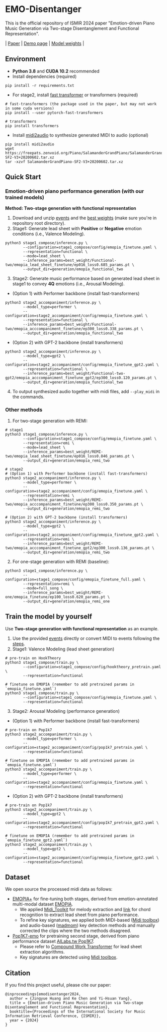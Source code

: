 # EMO-Disentanger
This is the official repository of ISMIR 2024 paper "Emotion-driven Piano Music Generation via Two-stage Disentanglement and Functional Representation".

| [Paper](https://arxiv.org/abs/2407.20955) | [Demo page](https://emo-disentanger.github.io/) | [Model weights](https://drive.google.com/file/d/1eQoWuO-VzxtX-ZncQIoi87rqqcyKWeKz/view?usp=drive_link) |

## Environment
* **Python 3.8** and **CUDA 10.2** recommended
* Install dependencies (required)
```angular2html
pip install -r requirements.txt
```

* For stage2, install [fast transformer](https://github.com/idiap/fast-transformers) or transformers (required)
```
# fast-transformers (the package used in the paper, but may not work in some cuda versions)
pip install --user pytorch-fast-transformers

# transformers
pip install transformers
```

* Install [midi2audio](https://github.com/bzamecnik/midi2audio) to synthesize generated MIDI to audio (optional)
```
pip install midi2audio
wget https://freepats.zenvoid.org/Piano/SalamanderGrandPiano/SalamanderGrandPiano-SF2-V3+20200602.tar.xz
tar -xzvf SalamanderGrandPiano-SF2-V3+20200602.tar.xz
```

## Quick Start

### Emotion-driven piano performance generation (with our trained models)
**Method: Two-stage generation with functional representation**
1. Download and unzip [events](https://drive.google.com/file/d/1NRisx-FpjcsXov1jmtrbAhtFBFBkGRgW/view?usp=sharing) and the [best weights](https://drive.google.com/file/d/1eQoWuO-VzxtX-ZncQIoi87rqqcyKWeKz/view?usp=drive_link) (make sure you're in repository root directory).
2. Stage1: Generate lead sheet with **Positive** or **Negative** emotion conditions (i.e., Valence Modeling).
```angular2html
python3 stage1_compose/inference.py \
        --configuration=stage1_compose/config/emopia_finetune.yaml \
        --representation=functional \
        --mode=lead_sheet \
        --inference_params=best_weight/Functional-two/emopia_lead_sheet_finetune/ep016_loss0.685_params.pt \
        --output_dir=generation/emopia_functional_two
```
3. Stage2: Generate music performance based on generated lead sheet in stage1 to convey **4Q** emotions (i.e., Arousal Modeling).
* (Option 1) with Performer backbone (install fast-transformers)
```angular2html
python3 stage2_accompaniment/inference.py \
        --model_type=performer \
        --configuration=stage2_accompaniment/config/emopia_finetune.yaml \
        --representation=functional \
        --inference_params=best_weight/Functional-two/emopia_acccompaniment_finetune/ep300_loss0.338_params.pt \
        --output_dir=generation/emopia_functional_two
```
* (Option 2) with GPT-2 backbone (install transformers)
```angular2html
python3 stage2_accompaniment/inference.py \
        --model_type=gpt2 \
        --configuration=stage2_accompaniment/config/emopia_finetune_gpt2.yaml \
        --representation=functional \
        --inference_params=best_weight/Functional-two-gpt2/emopia_acccompaniment_finetune_gpt2/ep300_loss0.120_params.pt \
        --output_dir=generation/emopia_functional_two
```
4. To output synthesized audio together with midi files, add `--play_midi` in the commands.

### Other methods

1. For two-stage generation with REMI:
```angular2html
# stage1
python3 stage1_compose/inference.py \
        --configuration=stage1_compose/config/emopia_finetune.yaml \
        --representation=remi \
        --mode=lead_sheet \
        --inference_params=best_weight/REMI-two/emopia_lead_sheet_finetune/ep016_loss0.846_params.pt \
        --output_dir=generation/emopia_remi_two

# stage2
# (Option 1) with Performer backbone (install fast-transformers)
python3 stage2_accompaniment/inference.py \
        --model_type=performer \
        --configuration=stage2_accompaniment/config/emopia_finetune.yaml \
        --representation=remi \
        --inference_params=best_weight/REMI-two/emopia_acccompaniment_finetune/ep300_loss0.350_params.pt \
        --output_dir=generation/emopia_remi_two

# (Option 2) with GPT-2 backbone (install transformers)
python3 stage2_accompaniment/inference.py \
        --model_type=gpt2 \
        --configuration=stage2_accompaniment/config/emopia_finetune_gpt2.yaml \
        --representation=remi \
        --inference_params=best_weight/REMI-two/emopia_acccompaniment_finetune_gpt2/ep300_loss0.136_params.pt \
        --output_dir=generation/emopia_remi_two
```
2. For one-stage generation with REMI (baseline):
```angular2html
python3 stage1_compose/inference.py \
        --configuration=stage1_compose/config/emopia_finetune_full.yaml \
        --representation=remi \
        --mode=full_song \
        --inference_params=best_weight/REMI-one/emopia_finetune/ep100_loss0.620_params.pt \
        --output_dir=generation/emopia_remi_one
```

## Train the model by yourself
Use **Two-stage generation with functional representation** as an example.
1. Use the provided [events](https://drive.google.com/file/d/1NRisx-FpjcsXov1jmtrbAhtFBFBkGRgW/view?usp=sharing) directly or convert MIDI to events following the [steps](https://github.com/Yuer867/EMO-Disentanger/tree/main/representations#readme).
2. Stage1: Valence Modeling (lead sheet generation)
```angular2html
# pre-train on HookTheory
python3 stage1_compose/train.py \
        --configuration=stage1_compose/config/hooktheory_pretrain.yaml \
        --representation=functional

# finetune on EMOPIA (remember to add pretrained params in `emopia_finetune.yaml`)
python3 stage1_compose/train.py \
        --configuration=stage1_compose/config/emopia_finetune.yaml \
        --representation=functional
```
3. Stage2: Arousal Modeling (performance generation)
* (Option 1) with Performer backbone (install fast-transformers)
```angular2html
# pre-train on Pop1k7
python3 stage2_accompaniment/train.py \
        --model_type=performer \
        --configuration=stage2_accompaniment/config/pop1k7_pretrain.yaml \
        --representation=functional 

# finetune on EMOPIA (remember to add pretrained params in `emopia_finetune.yaml`)
python3 stage2_accompaniment/train.py \
        --model_type=performer \
        --configuration=stage2_accompaniment/config/emopia_finetune.yaml \
        --representation=functional
```
* (Option 2) with GPT-2 backbone (install transformers)
```angular2html
# pre-train on Pop1k7
python3 stage2_accompaniment/train.py \
        --model_type=gpt2 \
        --configuration=stage2_accompaniment/config/pop1k7_pretrain_gpt2.yaml \
        --representation=functional 

# finetune on EMOPIA (remember to add pretrained params in `emopia_finetune_gpt2.yaml`)
python3 stage2_accompaniment/train.py \
        --model_type=gpt2 \
        --configuration=stage2_accompaniment/config/emopia_finetune_gpt2.yaml \
        --representation=functional
```

## Dataset
We open source the processed midi data as follows:
* [EMOPIA+](https://zenodo.org/records/13122742) for fine-tuning both stages, derived from emotion-annotated multi-modal dataset [EMOPIA](https://arxiv.org/abs/2108.01374). 
  * We applied [Midi_Toolkit](https://github.com/RetroCirce/Midi_Toolkit) for melody extraction and [link](https://github.com/Dsqvival/hierarchical-structure-analysis/tree/main/preprocessing/exported_midi_chord_recognition) for chord recognition to extract lead sheet from piano performance. 
  * To refine key signatures, we applied both MIDI-based ([Midi toolbox](https://github.com/miditoolbox/)) and audio-based ([madmom](https://github.com/CPJKU/madmom)) key detection methods and manually corrected the clips where the two methods disagreed.
* [Pop1K7-emo](https://zenodo.org/records/13167761) for pretraining second stage, derived from piano performance dataset [AILabs.tw Pop1K7](https://github.com/YatingMusic/compound-word-transformer).
  * Please refer to [Compound Work Transformer](https://arxiv.org/abs/2101.02402) for lead sheet extraction algorithms.
  * Key signatures are detected using [Midi toolbox](https://github.com/miditoolbox/).

## Citation
If you find this project useful, please cite our paper:
```
@inproceedings{emodisentanger2024,
  author = {Jingyue Huang and Ke Chen and Yi-Hsuan Yang},
  title = {Emotion-driven Piano Music Generation via Two-stage Disentanglement and Functional Representation},
  booktitle={Proceedings of the International Society for Music Information Retrieval Conference, {ISMIR}},
  year = {2024}
}
```

